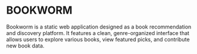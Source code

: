 # BOOKWORM
Bookworm is a static web application designed as a book recommendation and discovery platform. It features a clean, genre-organized interface that allows users to explore various books, view featured picks, and contribute new book data.
